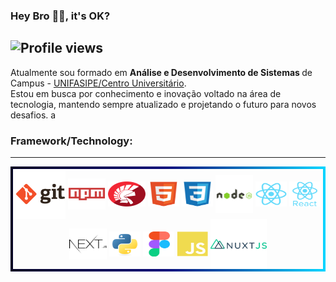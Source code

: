 ### Hey Bro 🐱‍💻, it's OK? 
![Profile views](https://gpvc.arturio.dev/Kyuorhan)
---

Atualmente sou formado em <b> Análise e Desenvolvimento de Sistemas </b> de Campus - [UNIFASIPE/Centro Universitário](https://www.fasipe.com.br/). <br> Estou em busca por conhecimento e inovação voltado na área de tecnologia, mantendo sempre atualizado e projetando o futuro para novos desafios.
a

### Framework/Technology: 
---  
<div align="center" style="display: inline_block; border:4px solid; border-image: linear-gradient(90deg, rgba(2,0,36,1) 0%, rgba(9,9,121,1) 48%, rgba(0,212,255,1) 100%) 1;"> 
  <a href="https://git-scm.com/"> <img align="center" alt="Kyuorhan-JS" height="80" width="80" src="https://raw.githubusercontent.com/devicons/devicon/master/icons/git/git-original-wordmark.svg"></a>
  <a href="https://www.npmjs.com/"> <img align="center" alt="Kyuorhan-NPM" height="50" width="60" src="https://raw.githubusercontent.com/devicons/devicon/master/icons/npm/npm-original-wordmark.svg"></a>
  <a href="https://www.embarcadero.com/br/"> <img align="center" alt="Kyuorhan-Delphi" height="40" width="60" src="https://raw.githubusercontent.com/Kyuorhan/Kyuorhan/master/src/icons/delphi-svg/delphi_10.4_sydney-original.svg"></a>
  <a href="https://www.w3.org/html/"> <img align="center" alt="Kyuorhan-HTML" height="40" width="50" src="https://raw.githubusercontent.com/devicons/devicon/master/icons/html5/html5-original.svg"></a>
  <a href="https://www.w3schools.com/css/"> <img align="center" alt="Kyuorhan-CSS" height="40" width="50" src="https://raw.githubusercontent.com/devicons/devicon/master/icons/css3/css3-original.svg"></a>
  <a href="https://nodejs.org/en/"> <img align="center" alt="Kyuorhan-Nodejs" height="60" width="60" src="https://raw.githubusercontent.com/devicons/devicon/master/icons/nodejs/nodejs-original-wordmark.svg"></a>
  <a href="https://reactnative.dev/"> <img align="center" alt="Kyuorhan-ReactNative" height="40" width="50" src="https://raw.githubusercontent.com/devicons/devicon/master/icons/react/react-original.svg"></a>
  <a href="https://reactjs.org/"> <img align="center" alt="Kyuorhan-Reactjs" height="40" width="50" src="https://raw.githubusercontent.com/devicons/devicon/master/icons/react/react-original-wordmark.svg"></a>
  <a href="https://nextjs.org/" target="_blank"> <img align="center" alt="Kyuorhan-Nextjs" height="50" width="60" src="https://raw.githubusercontent.com/devicons/devicon/master/icons/nextjs/nextjs-original-wordmark.svg"></a>
  <a href="https://www.python.org/"> <img align="center" alt="Kyuorhan-Python" height="40" width="50" src="https://raw.githubusercontent.com/devicons/devicon/master/icons/python/python-original.svg"></a>
  <a href="https://www.figma.com/"> <img align="center" alt="Kyuorhan-Figma" height="40" width="50" src="https://raw.githubusercontent.com/devicons/devicon/master/icons/figma/figma-original.svg"></a>
  <a href="https://developer.mozilla.org/en-US/docs/Web/JavaScript"> <img align="center" alt="Kyuorhan-JavaScript" height="40" width="50" src="https://raw.githubusercontent.com/devicons/devicon/master/icons/javascript/javascript-plain.svg"></a>
<!--   <a href="https://www.typescriptlang.org/"> <img align="center" alt="Kyuorhan-TypeSript" height="40" width="50" src="https://raw.githubusercontent.com/devicons/devicon/master/icons/typescript/typescript-plain.svg"></a> -->
  <a href="https://nuxtjs.org/"> <img align="center" alt="Kyuorhan-Nuxtjs" height="80" width="90" src="https://raw.githubusercontent.com/devicons/devicon/master/icons/nuxtjs/nuxtjs-original-wordmark.svg"></a>
<!--   <img align="center" alt="Kyuorhan-Csharp" height="40" width="50" src="https://raw.githubusercontent.com/devicons/devicon/master/icons/csharp/csharp-original.svg"> -->
<!--   <img align="right" alt="Kyuorhan-pic" height="150" style="border-radius:50px;" src="https://media.discordapp.net/attachments/639956127056134178/890373478988013628/Publicacoes_Instagram_1_1.png?width=676&height=676"> -->
</div>    
  
<!-- <div align="center" style="display: inline_block"><br>
  <a href="https://git-scm.com/"> <img align="center" alt="Kyuorhan-JS" height="100" width="80" src="https://raw.githubusercontent.com/devicons/devicon/master/icons/git/git-original-wordmark.svg"><a/>
  <a href="https://www.npmjs.com/"> <img align="center" alt="Kyuorhan-NPM" height="50" width="60" src="https://raw.githubusercontent.com/devicons/devicon/master/icons/npm/npm-original-wordmark.svg"><a/>
  <a href="https://www.w3.org/html/"> <img align="center" alt="Kyuorhan-HTML" height="50" width="60" src="https://raw.githubusercontent.com/devicons/devicon/master/icons/html5/html5-original-wordmark.svg"><a/>
  <a href="https://www.w3schools.com/css/"> <img align="center" alt="Kyuorhan-CSS" height="50" width="60" src="https://raw.githubusercontent.com/devicons/devicon/master/icons/css3/css3-original-wordmark.svg"><a/>
  <a href="https://nodejs.org/"> <img align="center" alt="Kyuorhan-Nodejs" height="70" width="60" src="https://raw.githubusercontent.com/devicons/devicon/master/icons/nodejs/nodejs-original-wordmark.svg"><a/>
  <a href="https://reactnative.dev/"><img align="center" alt="Kyuorhan-React" height="50" width="60" src="https://raw.githubusercontent.com/devicons/devicon/master/icons/react/react-original.svg"><a/>
  <a href="https://reactjs.org/"><img align="center" alt="Kyuorhan-React" height="50" width="60" src="https://raw.githubusercontent.com/devicons/devicon/master/icons/react/react-original.svg"><a/>
  <a href="https://www.python.org/"> <img align="center" alt="Kyuorhan-Python" height="50" width="60" src="https://raw.githubusercontent.com/devicons/devicon/master/icons/python/python-original-wordmark.svg"><a/>
  <a href="https://www.figma.com/"> <img align="center" alt="Kyuorhan-Figma" height="40" width="60" src="https://raw.githubusercontent.com/devicons/devicon/master/icons/figma/figma-original.svg"><a/>
  <a href="https://developer.mozilla.org/en-US/docs/Web/JavaScript"> <img align="center" alt="Kyuorhan-JS" height="40" width="50" src="https://raw.githubusercontent.com/devicons/devicon/master/icons/javascript/javascript-plain.svg"><a/>
  <img align="center" alt="Kyuorhan-TS" height="40" width="50" src="https://raw.githubusercontent.com/devicons/devicon/master/icons/typescript/typescript-plain.svg">
  <a href="https://nuxtjs.org/"> <img align="center" alt="Kyuorhan-Nuxtjs" height="80" width="80" src="https://raw.githubusercontent.com/devicons/devicon/master/icons/nuxtjs/nuxtjs-original-wordmark.svg"><a/>
<!--   <img align="center" alt="Kyuorhan-Csharp" height="40" width="50" src="https://raw.githubusercontent.com/devicons/devicon/master/icons/csharp/csharp-original.svg"> -->
<!-- <img align="right" alt="Kyuorhan-pic" height="150" style="border-radius:50px;" src="https://media.discordapp.net/attachments/639956127056134178/890373478988013628/Publicacoes_Instagram_1_1.png?width=676&height=676"> -->
<!-- </div>         -->
